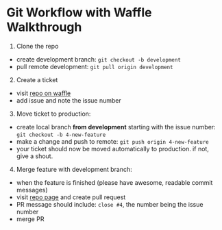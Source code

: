 Git Workflow with Waffle Walkthrough
====================================

1. Clone the repo
  * create development branch: `git checkout -b development`
  * pull remote development: `git pull origin development`

2. Create a ticket
  * visit [repo on waffle](https://waffle.io/samover/soSafe)
  * add issue and note the issue number

3. Move ticket to production:
  * create local branch **from development** starting with the issue number: `git checkout -b 4-new-feature`
  * make a change and push to remote: `git push origin 4-new-feature`
  * your ticket should now be moved automatically to production. if not, give a shout.

4. Merge feature with development branch:
  * when the feature is finished (please have awesome, readable commit messages)
  * visit [repo page](https://github.com/samover/soSafe) and create pull request
  * PR message should include: `close #4`, the number being the issue number
  * merge PR

